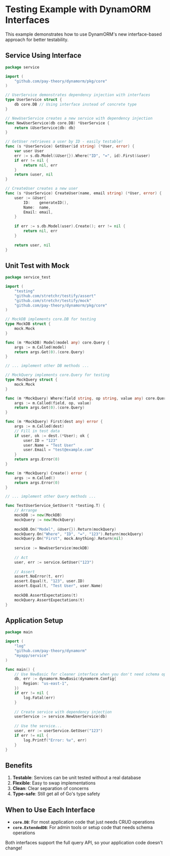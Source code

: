 # Testing Example with DynamORM Interfaces

This example demonstrates how to use DynamORM's new interface-based approach for better testability.

## Service Using Interface

```go
package service

import (
    "github.com/pay-theory/dynamorm/pkg/core"
)

// UserService demonstrates dependency injection with interfaces
type UserService struct {
    db core.DB // Using interface instead of concrete type
}

// NewUserService creates a new service with dependency injection
func NewUserService(db core.DB) *UserService {
    return &UserService{db: db}
}

// GetUser retrieves a user by ID - easily testable!
func (s *UserService) GetUser(id string) (*User, error) {
    var user User
    err := s.db.Model(&User{}).Where("ID", "=", id).First(&user)
    if err != nil {
        return nil, err
    }
    return &user, nil
}

// CreateUser creates a new user
func (s *UserService) CreateUser(name, email string) (*User, error) {
    user := &User{
        ID:    generateID(),
        Name:  name,
        Email: email,
    }
    
    if err := s.db.Model(user).Create(); err != nil {
        return nil, err
    }
    
    return user, nil
}
```

## Unit Test with Mock

```go
package service_test

import (
    "testing"
    "github.com/stretchr/testify/assert"
    "github.com/stretchr/testify/mock"
    "github.com/pay-theory/dynamorm/pkg/core"
)

// MockDB implements core.DB for testing
type MockDB struct {
    mock.Mock
}

func (m *MockDB) Model(model any) core.Query {
    args := m.Called(model)
    return args.Get(0).(core.Query)
}

// ... implement other DB methods ...

// MockQuery implements core.Query for testing
type MockQuery struct {
    mock.Mock  
}

func (m *MockQuery) Where(field string, op string, value any) core.Query {
    args := m.Called(field, op, value)
    return args.Get(0).(core.Query)
}

func (m *MockQuery) First(dest any) error {
    args := m.Called(dest)
    // Fill in test data
    if user, ok := dest.(*User); ok {
        user.ID = "123"
        user.Name = "Test User"
        user.Email = "test@example.com"
    }
    return args.Error(0)
}

func (m *MockQuery) Create() error {
    args := m.Called()
    return args.Error(0)
}

// ... implement other Query methods ...

func TestUserService_GetUser(t *testing.T) {
    // Arrange
    mockDB := new(MockDB)
    mockQuery := new(MockQuery)
    
    mockDB.On("Model", &User{}).Return(mockQuery)
    mockQuery.On("Where", "ID", "=", "123").Return(mockQuery)
    mockQuery.On("First", mock.Anything).Return(nil)
    
    service := NewUserService(mockDB)
    
    // Act
    user, err := service.GetUser("123")
    
    // Assert
    assert.NoError(t, err)
    assert.Equal(t, "123", user.ID)
    assert.Equal(t, "Test User", user.Name)
    
    mockDB.AssertExpectations(t)
    mockQuery.AssertExpectations(t)
}
```

## Application Setup

```go
package main

import (
    "log"
    "github.com/pay-theory/dynamorm"
    "myapp/service"
)

func main() {
    // Use NewBasic for cleaner interface when you don't need schema operations
    db, err := dynamorm.NewBasic(dynamorm.Config{
        Region: "us-east-1",
    })
    if err != nil {
        log.Fatal(err)
    }
    
    // Create service with dependency injection
    userService := service.NewUserService(db)
    
    // Use the service...
    user, err := userService.GetUser("123")
    if err != nil {
        log.Printf("Error: %v", err)
    }
}
```

## Benefits

1. **Testable**: Services can be unit tested without a real database
2. **Flexible**: Easy to swap implementations 
3. **Clean**: Clear separation of concerns
4. **Type-safe**: Still get all of Go's type safety

## When to Use Each Interface

- **`core.DB`**: For most application code that just needs CRUD operations
- **`core.ExtendedDB`**: For admin tools or setup code that needs schema operations

Both interfaces support the full query API, so your application code doesn't change! 